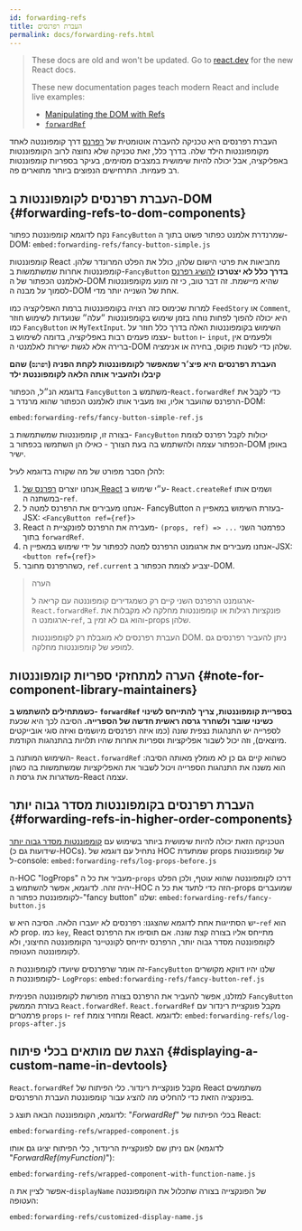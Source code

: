 ```yaml
---
id: forwarding-refs
title: העברת רפרנסים
permalink: docs/forwarding-refs.html
---
```


<div class="scary">

> These docs are old and won't be updated. Go to [react.dev](https://react.dev/) for the new React docs.
> 
> These new documentation pages teach modern React and include live examples:
>
> - [Manipulating the DOM with Refs](https://react.dev/learn/manipulating-the-dom-with-refs)
> - [`forwardRef`](https://react.dev/reference/react/forwardRef)

</div>

העברת רפרנסים היא טכניקה להעברה אוטומטית של [רפרנס](/docs/refs-and-the-dom.html) דרך קומפוננטה לאחד מקומפוננטות הילד שלה. בדרך כלל, זאת טכניקה שלא נחוצה לרוב הקומפוננטות באפליקציה, אבל יכולה להיות שימושית במצבים מסוימים, בעיקר בספריות קומפוננטות רב פעמיות. התרחישים הנפוצים ביותר מתוארים פה.

## העברת רפרנסים לקומפוננטות ב-DOM {#forwarding-refs-to-dom-components}

נקח לדוגמא קומפוננטת כפתור `FancyButton` שמרנדרת אלמנט כפתור פשוט בתוך ה-DOM:
`embed:forwarding-refs/fancy-button-simple.js`

קומפוננטות React מחביאות את פרטי הישום שלהן, כולל את הפלט המרונדר שלהן. קומפוננטות אחרות שמשתמשות ב-`FancyButton` **בדרך כלל לא יצטרכו** [להשיג רפרנס](/docs/refs-and-the-dom.html) לאלמנט הכפתור של ה-DOM שהיא מיישמת. זה דבר טוב, כי זה מונע מקומפוננטות לסמוך על מבנה ה-DOM אחת של השנייה יותר מדי.

למרות שכימוס כזה רצויה בקומפוננטות ברמת האפליקציה כמו `FeedStory` או `Comment`, היא יכולה להפוך לפחות נוחה בזמן שימוש בקומפוננטות ״עלה״ שנועדות לשימוש חוזר כמו `FancyButton` או `MyTextInput`. השימוש בקומפוננטות האלה בדרך כלל חוזר על עצמו פעמים רבות באפליקציה, בדומה לשימוש ב- `button` ו- `input`, ולפעמים אין ברירה אלא לגשת ישירות לאלמנטי ה-DOM שלהן כדי לשנות פוקוס, בחירה או אנימציה.

**העברת רפרנסים היא פיצ׳ר שמאפשר לקומפוננטות לקחת הפניה (`רפרנס`) שהם קיבלו ולהעביר אותה הלאה לקומפוננטת ילד**

בדוגמא הנ״ל, הכפתור `FancyButton` משתמש ב-`React.forwardRef` כדי לקבל את הרפרנס שהועבר אליו, ואז מעביר אותו לאלמנט הכפתור שהוא מרנדר ב-DOM:

`embed:forwarding-refs/fancy-button-simple-ref.js`

בצורה זו, קומפוננטות שמשתמשות ב- `FancyButton` יכולות לקבל רפרנס לצומת הכפתור עצמה ולהשתמש בה בעת הצורך - כאילו הן השתמשו בכפתור ב-DOM באופן ישיר.

להלן הסבר מפורט של מה שקורה בדוגמא לעיל:

1. אנחנו יוצרים [רפרנס של React](/docs/refs-and-the-dom.html) ע״י שימוש ב- `React.createRef` ושמים אותו במשתנה ה-`ref`.
1. אנחנו מעבירים את הרפרנס למטה ל- FancyButton בעזרת השימוש במאפיין ה-JSX: `<FancyButton ref={ref}>`
1. React מעבירה את הרפרנס לפונקציית ה- `(props, ref) => ...` כפרמטר השני בתוך `forwardRef`.
1. אנחנו מעבירים את ארגומנט הרפרנס למטה לכפתור על ידי שימוש במאפיין ה-JSX: `<button ref={ref}>`
1. כשהרפרנס מחובר, `ref.current` יצביע לצומת הכפתור ב-DOM.

>הערה
>
> ארגומנט הרפרנס השני קיים רק כשמגדירים קומפוננטה עם קריאה ל- `React.forwardRef`. פונקציות רגילות או קומפוננטות מחלקה לא מקבלות את ארגומנט ה-`ref`, והוא גם לא זמין ב-props שלהן.
>
> העברת רפרנסים לא מוגבלת רק לקומפוננטות DOM. ניתן להעביר רפרנסים גם למופע של קומפוננטות מחלקה.

## הערה למתחזקי ספריות קומפוננטות {#note-for-component-library-maintainers}

**כשמתחילים להשתמש ב- `forwardRef` בספריית קומפוננטות, צריך להתייחס לשינוי כשינוי שובר ולשחרר גרסה ראשית חדשה של הספרייה.** הסיבה לכך היא שכעת לספרייה יש התנהגות נצפית שונה (כמו איזה רפרנסים מיושמים ואיזה סוגי אובייקטים מיוצאים), וזה יכול לשבור אפליקציות וספריות אחרות שהיו תלויות בהתנהגות הקודמת.

השימוש המותנה ב- `React.forwardRef` כשהוא קיים גם כן לא מומלץ מאותה הסיבה: הוא משנה את התנהגות הספרייה ויכול לשבור את האפליקציות שמשתמשות בה כשהן משדגרות את גרסת ה-React עצמה.

## העברת רפרנסים בקומפוננטות מסדר גבוה יותר {#forwarding-refs-in-higher-order-components}

הטכניקה הזאת יכולה להיות שימושית ביותר בשימוש עם [קומפוננטות מסדר גבוה יותר](/docs/higher-order-components.html) (שידועות גם כ-HOCs).
נתחיל עם דוגמא של HOC שמתעדת props של קומפוננטות ל-console:
`embed:forwarding-refs/log-props-before.js`

ה-HOC "logProps" מעביר את כל ה-`props` דרכו לקומפוננטה שהוא עוטף, ולכן הפלט יהיה זהה. לדוגמא, אפשר להשתמש ב-HOC הזה כדי לתעד את כל ה-props שמועברים לקומפוננטת כפתור ה-"fancy button" שלנו:
`embed:forwarding-refs/fancy-button.js`

יש הסתייגות אחת לדוגמא שהצגנו: רפרנסים לא יועברו הלאה. הסיבה היא ש-`ref` הוא לא prop. כמו `key`, React מתייחס אליו בצורה קצת שונה. אם תוסיפו את הרפרנס לקומפוננטה מסדר גבוה יותר, הרפרנס יתייחס לקונטיינר הקומפוננטה החיצוני, ולא לקומפוננטה העטופה.

זה אומר שרפרנסים שיועדו לקומפוננטת ה-`FancyButton` שלנו יהיו דווקא מקושרים לקומפוננטת ה- `LogProps`:
`embed:forwarding-refs/fancy-button-ref.js`

למזלנו, אפשר להעביר את הרפרנס בצורה מפורשת לקומפוננטה הפנימית `FancyButton` בעזרת הממשק `React.forwardRef`. `React.forwardRef` מקבל פונקציית רינדור עם פרמטרים `props` ו- `ref` ומחזיר צומת React. לדוגמא:
`embed:forwarding-refs/log-props-after.js`

## הצגת שם מותאים בכלי פיתוח {#displaying-a-custom-name-in-devtools}

`React.forwardRef` מקבל פונקציית רינדור. כלי הפיתוח של React משתמשים בפונקציה הזאת כדי להחליט מה להציג עבור קומפוננטת העברת הרפרנסים.

לדוגמא, הקומפוננטה הבאה תוצג כ: "*ForwardRef*" בכלי הפיתוח של React:

`embed:forwarding-refs/wrapped-component.js`

אם ניתן שם לפונקציית הרינדור, כלי הפיתוח יציגו גם אותו (לדוגמא "*ForwardRef(myFunction)*"):

`embed:forwarding-refs/wrapped-component-with-function-name.js`

אפשר לציין את ה-`displayName` של הפונקצייה בצורה שתכלול את הקומפוננטה העטופה:

`embed:forwarding-refs/customized-display-name.js`
